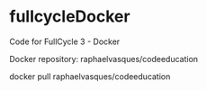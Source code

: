 # fullcycleDocker
Code for FullCycle 3 - Docker

Docker repository: raphaelvasques/codeeducation

docker pull raphaelvasques/codeeducation
